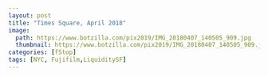 ```yaml
---
layout: post
title: "Times Square, April 2018"
image:
  path: https://www.botzilla.com/pix2019/IMG_20180407_140505_909.jpg
  thumbnail: https://www.botzilla.com/pix2019/IMG_20180407_140505_909.jpg
categories: [fStop]
tags: [NYC, Fujifilm,LiquiditySF]
---
```



